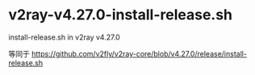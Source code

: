# v2ray-v4.27.0-install-release.sh
install-release.sh in v2ray v4.27.0

等同于 https://github.com/v2fly/v2ray-core/blob/v4.27.0/release/install-release.sh
